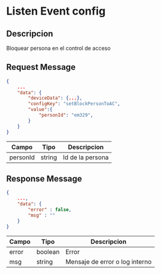 # Listen Event config


## Descripcion

Bloquear persona en el control de acceso

## Request Message

```json
{
    ...
    "data": {
        "deviceData": {...},
        "configKey": "setBlockPersonToAC",
        "value":{
            "personId": "em329",
        } 
    }
}
```

| Campo | Tipo | Descripcion |
| --- | --- | --- |
| personId | string | Id de la persona |



## Response Message
```json
{
    ...,
    "data": {
        "error" : false,
        "msg" : ""
    }
}
```

| Campo | Tipo | Descripcion |
| --- | --- | --- |
| error | boolean | Error |
| msg | string | Mensaje de error o log interno|
